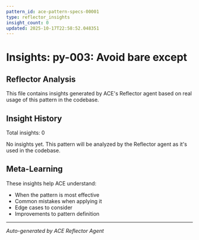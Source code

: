 ```yaml
---
pattern_id: ace-pattern-specs-00001
type: reflector_insights
insight_count: 0
updated: 2025-10-17T22:58:52.048351
---
```

# Insights: py-003: Avoid bare except

## Reflector Analysis

This file contains insights generated by ACE's Reflector agent based on real usage of this pattern in the codebase.

## Insight History

Total insights: 0

No insights yet. This pattern will be analyzed by the Reflector agent as it's used in the codebase.

## Meta-Learning

These insights help ACE understand:
- When the pattern is most effective
- Common mistakes when applying it
- Edge cases to consider
- Improvements to pattern definition

---

*Auto-generated by ACE Reflector Agent*
